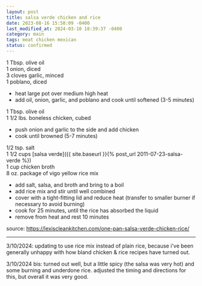 ```yaml
---
layout: post
title: salsa verde chicken and rice
date: 2023-08-16 15:58:09 -0400
last_modified_at: 2024-03-10 18:39:37 -0400
category: main
tags: meat chicken mexican
status: confirmed
---
```


1 Tbsp. olive oil  
1 onion, diced  
3 cloves garlic, minced  
1 poblano, diced  
* heat large pot over medium high heat
* add oil, onion, garlic, and poblano and cook until softened (3-5 minutes)

1 Tbsp. olive oil  
1 1/2 lbs. boneless chicken, cubed  
* push onion and garlic to the side and add chicken
* cook until browned (5-7 minutes)

1/2 tsp. salt  
1 1/2 cups [salsa verde]({{ site.baseurl }}{% post_url 2011-07-23-salsa-verde %})  
1 cup chicken broth  
8 oz. package of vigo yellow rice mix  
* add salt, salsa, and broth and bring to a boil
* add rice mix and stir until well combined
* cover with a tight-fitting lid and reduce heat (transfer to smaller burner if
  necessary to avoid burning)
* cook for 25 minutes, until the rice has absorbed the liquid
* remove from heat and rest 10 minutes

source: <https://lexiscleankitchen.com/one-pan-salsa-verde-chicken-rice/>

---

3/10/2024: updating to use rice mix instead of plain rice, because i've been 
generally unhappy with how bland chicken & rice recipes have turned out.

3/10/2024 bis: turned out well, but a little spicy (the salsa was very hot) and
some burning and underdone rice. adjusted the timing and directions for this, but
overall it was very good.
